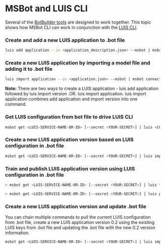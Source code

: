 # MSBot and LUIS CLI
Several of the [BotBuilder tools](../../../README.md) are designed to work together. This topic shows how MSBot CLI can work in conjunction with the [LUIS CLI](../../LUIS).

### Create and add a new LUIS application to .bot file
```bash
luis add application --in <application_description.json> --msbot | msbot connect luis --stdin [--secret <YOUR-SECRET>]
```

### Create a new LUIS application by importing a model file and adding it to .bot file
```bash
luis import application --in <application.json> --msbot | msbot connect luis --stdin [--secret <YOUR-SECRET>]
```

**Note:** There are two ways to create a LUIS application - luis add application followed by luis import version .OR. luis import application. luis import application combines add application and import version into one command.  

### Get LUIS configuration from bot file to drive LUIS CLI
```bash
msbot get <LUIS-SERVICE-NAME-OR-ID> [--secret <YOUR-SECRET>] | luis <COMMAND> --stdin
```

### Create a new LUIS application version based on LUIS configuration in .bot file
```bash
msbot get <LUIS-SERVICE-NAME-OR-ID> [--secret <YOUR-SECRET>] | luis import version --in <new_application.json> --stdin
```

### Train and publish LUIS application version using LUIS configuration in .bot file
```bash
> msbot get <LUIS-SERVICE-NAME-OR-ID> [--secret <YOUR-SECRET>] | luis train version [--wait] --stdin

> msbot get <LUIS-SERVICE-NAME-OR-ID> [--secret <YOUR-SECRET>] | luis publish version --stdin
```

### Create a new LUIS application version and update .bot file
You can chain multiple commands to pull the current LUIS configuration from .bot file, create a new LUIS application version 0.2 using the existing LUIS keys from .bot file and updating the .bot file with the new 0.2 version information.

```bash
msbot get <LUIS-SERVICE-NAME-OR-ID> [--secret <YOUR-SECRET>] | luis import version --in <new_application.json> --versionId 0.2 --stdin --msbot | msbot update luis --stdin
```
